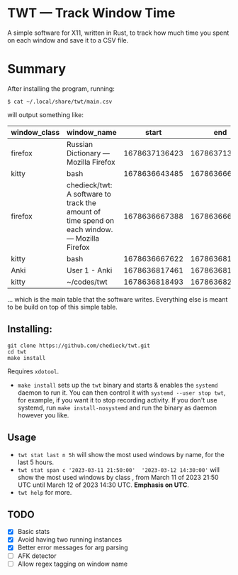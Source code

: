 # TWT — Track Window Time

A simple software for X11, written in Rust, to track how much time you spent on each window and save it to a CSV file.


# Summary

After installing the program, running:

```
$ cat ~/.local/share/twt/main.csv
```

will output something like:

|window\_class|window\_name|start|end|
|-------------|------------|-----|---|
|firefox|Russian Dictionary — Mozilla Firefox|1678637136423|1678637137110|
|kitty|bash|1678636643485|1678636667388|
|firefox|chedieck/twt: A software to track the amount of time spend on each window. — Mozilla Firefox|1678636667388|1678636667622|
|kitty|bash|1678636667622|1678636817461|
|Anki|User 1 - Anki|1678636817461|1678636818493|
|kitty|~/codes/twt|1678636818493|1678636820317|

... which is the main table that the software writes. Everything else is meant to be build on top of this simple table.

Installing:
---
```
git clone https://github.com/chedieck/twt.git
cd twt
make install
```

Requires `xdotool`.


- `make install` sets up the `twt` binary and starts & enables the `systemd` daemon to run it. You can then control it with `systemd --user stop twt`, for example, if you want it to stop recording activity. If you don't use systemd, run `make install-nosystemd` and run the binary as daemon however you like.

Usage
---
- `twt stat last n 5h` will show the most used windows by name, for the last 5 hours.
- `twt stat span c '2023-03-11 21:50:00'  '2023-03-12 14:30:00'` will show the most used windows by class , from March 11 of 2023 21:50 UTC until March 12 of 2023 14:30 UTC. **Emphasis on UTC**.
- `twt help` for more.



TODO
---
- [x] Basic stats
- [x] Avoid having two running instances
- [x] Better error messages for arg parsing
- [ ] AFK detector
- [ ] Allow regex tagging on window name
